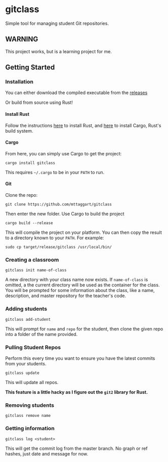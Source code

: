 # gitclass
Simple tool for managing student Git repositories.

## WARNING
This project works, but is a learning project for me.

## Getting Started

### Installation
You can either download the compiled executable from the [releases](https://github.com/mttaggart/gitclass/releases)

Or build from source using Rust!

#### Install Rust

Follow the instructions [here](https://www.rust-lang.org) to install Rust, and [here](https://crates.io/install) to install Cargo, Rust's build system.

#### Cargo

From here, you can simply use Cargo to get the project:

    cargo install gitclass

This requires `~/.cargo` to be in your `PATH` to run.

#### Git

Clone the repo:

    git clone https://github.com/mttaggart/gitclass


Then enter the new folder. Use Cargo to build the project

    cargo build --release

This will compile the project on your platform. You can then copy the result to a directory known to your `PATH`. For example:

    sudo cp target/release/gitclass /usr/local/bin/


### Creating a classroom

    gitclass init name-of-class

A new directory with your class name now exists. If `name-of-class` is omitted, a the current directory will be used as the container for the class. You will be prompted for some information about the class, like a name, description, and master repository for the teacher's code.

### Adding students

    gitclass add-student

This will prompt for `name` and `repo` for the student, then clone the given repo into a folder of the name provided.

### Pulling Student Repos
Perform this every time you want to ensure you have the latest commits from your students.

    gitclass update

This will update all repos.

**This feature is a little hacky as I figure out the `git2` library for Rust.**

### Removing students

    gitclass remove name

### Getting information

    gitclass log <student>

This will get the commit log from the master branch. No graph or ref hashes, just date and message for now.
